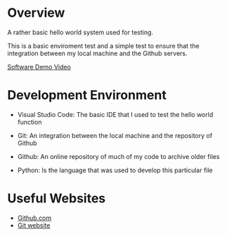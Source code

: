 # Overview

A rather basic hello world system used for testing.

This is a basic enviroment test and a simple test to ensure that the integration between my local machine and the Github servers.


[Software Demo Video](http://youtube.link.goes.here)

# Development Environment

* Visual Studio Code: The basic IDE that I used to test the hello world function
* Git: An integration between the local machine and the repository of Github
* Github: An online repository of much of my code to archive older files 

* Python: Is the language that was used to develop this particular file

# Useful Websites

* [Github.com](https://github.com/)
* [Git website](https://git-scm.com/downloads)